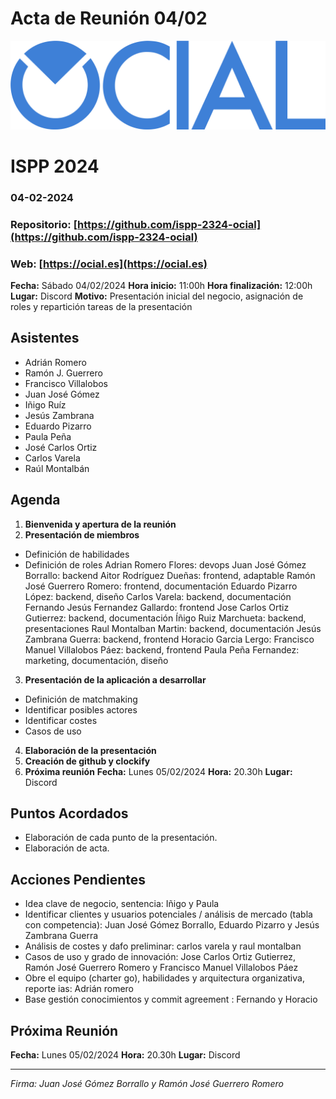 # Acta de Reunión 04/02

<MDXLayout>
  <img src="https://github.com/ispp-2324-ocial/KB/blob/main/assets/Texto_Ocial.png?raw=true" alt="Texto_Ocial" className="img-centered img-custom-height" />
</MDXLayout>

# ISPP 2024

### 04-02-2024

### Repositorio: [https://github.com/ispp-2324-ocial](https://github.com/ispp-2324-ocial)

### Web: [https://ocial.es](https://ocial.es)

**Fecha:** Sábado 04/02/2024
**Hora inicio:** 11:00h
**Hora finalización:** 12:00h
**Lugar:** Discord
**Motivo:** Presentación inicial del negocio, asignación de roles y repartición tareas de la presentación

## Asistentes

- Adrián Romero 
- Ramón J. Guerrero
- Francisco Villalobos
- Juan José Gómez
- Iñigo Ruíz
- Jesús Zambrana
- Eduardo Pizarro
- Paula Peña
- José Carlos Ortiz
- Carlos Varela
- Raúl Montalbán


## Agenda

1. **Bienvenida y apertura de la reunión**
2. **Presentación de miembros**
- Definición de habilidades
- Definición de roles
      Adrian Romero Flores: devops
      Juan José Gómez Borrallo: backend
      Aitor Rodríguez Dueñas: frontend, adaptable
      Ramón José Guerrero Romero: frontend, documentación
      Eduardo Pizarro López: backend, diseño
      Carlos Varela: backend, documentación
      Fernando Jesús Fernandez Gallardo: frontend
      Jose Carlos Ortiz Gutierrez: backend, documentación
      Íñigo Ruiz Marchueta: backend, presentaciones
      Raul Montalban Martin: backend, documentación
      Jesús Zambrana Guerra: backend, frontend
      Horacio Garcia Lergo:
      Francisco Manuel Villalobos Páez: backend, frontend
      Paula Peña Fernandez: marketing, documentación, diseño
      
3. **Presentación de la aplicación a desarrollar**
- Definición de matchmaking
- Identificar posibles actores
- Identificar costes
- Casos de uso

4. **Elaboración de la presentación**
5. **Creación de github y clockify**
6. **Próxima reunión**
   **Fecha:** Lunes 05/02/2024
   **Hora:** 20.30h
   **Lugar:** Discord

## Puntos Acordados
- Elaboración de cada punto de la presentación.
- Elaboración de acta.

## Acciones Pendientes
- Idea clave de negocio, sentencia: Iñigo y Paula
- Identificar clientes y usuarios potenciales / análisis de mercado (tabla con competencia):
Juan José Gómez Borrallo, Eduardo Pizarro y Jesús Zambrana Guerra
- Análisis de costes y dafo preliminar: carlos varela y raul montalban
- Casos de uso y grado de innovación: Jose Carlos Ortiz Gutierrez, Ramón José Guerrero
Romero y Francisco Manuel Villalobos Páez
- Obre el equipo (charter go), habilidades y arquitectura organizativa, reporte ias: Adrián
romero
- Base gestión conocimientos y commit agreement : Fernando y Horacio

## Próxima Reunión

**Fecha:** Lunes 05/02/2024
**Hora:** 20.30h
**Lugar:** Discord

---

*Firma: Juan José Gómez Borrallo y Ramón José Guerrero Romero*